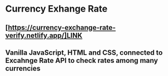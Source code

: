 # Currency Exhange Rate

## [https://currency-exchange-rate-verify.netlify.app/]LINK

## Vanilla JavaScript, HTML and CSS, connected to Excahnge Rate API to check rates among many currencies

